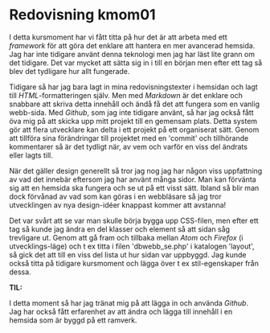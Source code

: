 ---
---
Redovisning kmom01
=========================

I detta kursmoment har vi fått titta på hur det är att arbeta med ett _framework_ för att göra det enklare att hantera en mer avancerad hemsida. Jag har inte tidigare använt denna teknologi men jag har läst lite grann om det tidigare. Det var mycket att sätta sig in i till en början men efter ett tag så blev det tydligare hur allt fungerade.

Tidigare så har jag bara lagt in mina redovisningstexter i hemsidan och lagt till _HTML_-formatteringen själv. Men med _Markdown_ är det enklare och snabbare att skriva detta innehåll och ändå få det att fungera som en vanlig webb-sida. Med _Github_, som jag inte tidigare använt, så har jag också fått öva mig på att skicka upp mitt projekt till en gemensam plats. Detta system gör att flera utvecklare kan delta i ett projekt på ett organiserat sätt. Genom att tillföra sina förändringar till projektet med en 'commit' och tillhörande kommentarer så är det tydligt när, av vem och varför en viss del ändrats eller lagts till.

När det gäller design generellt så tror jag nog jag har någon viss uppfattning av vad det innebär eftersom jag har använt många sidor. Man kan förvänta sig att en hemsida ska fungera och se ut på ett visst sätt. Ibland så blir man dock förvånad av vad som kan göras i en webbläsare så jag tror utvecklingen av nya design-idéer knappast kommer att avstanna!

Det var svårt att se var man skulle börja bygga upp CSS-filen, men efter ett tag så kunde jag ändra en del klasser och element så att sidan såg trevligare ut. Genom att gå fram och tillbaka mellan _Atom_ och _Firefox_ (i utvecklings-läge) och t ex titta i filen 'dbwebb_se.php' i katalogen 'layout', så gick det att till en viss del lista ut hur sidan var uppbyggd. Jag kunde också titta på tidigare kursmoment och lägga över t ex stil-egenskaper från dessa.

**TIL:**

I detta moment så har jag tränat mig på att lägga in och använda _Github_. Jag har också fått erfarenhet av att ändra och lägga till innehåll i en hemsida som är byggd på ett ramverk.
